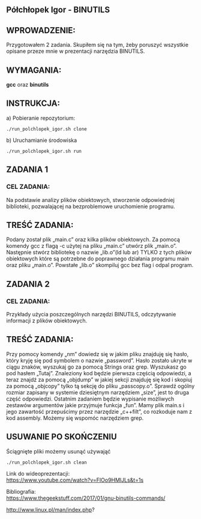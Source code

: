 ## Półchłopek Igor - BINUTILS

## WPROWADZENIE:
Przygotowałem 2 zadania. Skupiłem się na tym, żeby poruszyć wszystkie opisane przeze mnie w prezentacji narzędzia BINUTILS. 

## WYMAGANIA:
**gcc** oraz **binutils**

## INSTRUKCJA:

a) Pobieranie repozytorium: 

```
./run_polchlopek_igor.sh clone
```

b) Uruchamianie środowiska

```
./run_polchlopek_igor.sh run
```

## ZADANIA 1 
### CEL ZADANIA:
Na podstawie analizy plików obiektowych, stworzenie odpowiedniej biblioteki, pozwalającej na bezproblemowe uruchomienie programu.

## TREŚĆ ZADANIA:
Podany został plik „main.c” oraz kilka plików obiektowych. Za pomocą komendy gcc z flagą -c użytej na pliku „main.c” utwórz plik „main.o”. Następnie stwórz bibliotekę o nazwie „lib.o”(ld lub ar) TYLKO z tych plików obiektowych które są potrzebne do poprawnego działania programu main oraz pliku „main.o”. Powstałe „lib.o” skompiluj gcc bez flag i odpal program. 

## ZADANIA 2 
### CEL ZADANIA:
Przykłady użycia poszczególnych narzędzi BINUTILS, odczytywanie informacji z plików obiektowych.

## TREŚĆ ZADANIA:
Przy pomocy komendy „nm” dowiedz się w jakim pliku znajduję się hasło, który kryję się pod symbolem o nazwie „password”. Hasło zostało ukryte w ciągu znaków, wyszukaj go za pomocą Strings oraz grep. Wyszukasz go pod hasłem „Tutaj”. Znaleziony kod będzie pierwsza częścią odpowiedzi, a teraz znajdź za pomocą „objdump” w jakiej sekcji znajduję się kod i skopiuj za pomocą „objcopy” tylko tą sekcję do pliku „passcopy.o”.  Sprawdź ogólny rozmiar zapisany w systemie dziesiętnym narzędziem „size”, jest to druga część odpowiedzi. Ostatnim zadaniem będzie wypisanie możliwych zestawów argumentów jakie przyjmuje funkcja „fun”. Mamy plik main.s i jego zawartość przepuścimy przez narzędzie „c++filt”, co rozkoduje nam z kod assembly. Możemy się wspomóc narzędziem grep. 

## USUWANIE PO SKOŃCZENIU
Ściągnięte pliki możemy usunąć używająć
```
./run_polchlopek_igor.sh clean
```

Link do wideoprezentacji:  
https://www.youtube.com/watch?v=FIOo9HMlJLs&t=1s

Bibliografia:  
https://www.thegeekstuff.com/2017/01/gnu-binutils-commands/

http://www.linux.pl/man/index.php?
